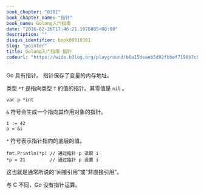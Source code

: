 ```yaml
---
book_chapter: "0301"
book_chapter_name: "指针"
book_name: Golang入门指南
date: "2016-02-26T17:46:21.1076085+08:00"
description: ""
disqus_identifier: book00010301
slug: "pointer"
title: Golang入门指南-指针
codeurl: "https://wide.b3log.org/playground/b6a15deaeb5d92fbbef7198b7c80155f.go"
---
```


Go 具有指针。
指针保存了变量的内存地址。

类型 `*T` 是指向类型 `T` 的值的指针。其零值是 `nil` 。

	var p *int

`&` 符号会生成一个指向其作用对象的指针。

	i := 42
	p = &i

`*` 符号表示指针指向的底层的值。

	fmt.Println(*p) // 通过指针 p 读取 i
	*p = 21         // 通过指针 p 设置 i

这也就是通常所说的“间接引用”或“非直接引用”。

与 C 不同，Go 没有指针运算。

<!-- ```go
package main

import "fmt"

func main() {
	i, j := 42, 2701

	p := &i         // point to i
	fmt.Println(*p) // read i through the pointer
	*p = 21         // set i through the pointer
	fmt.Println(i)  // see the new value of i

	p = &j         // point to j
	*p = *p / 37   // divide j through the pointer
	fmt.Println(j) // see the new value of j
}

``` -->

